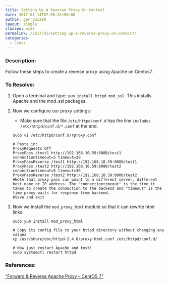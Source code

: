 ```yaml
---
title: Setting Up A Reverse Proxy On Centos7
date: 2017-01-14T07:56:31+00:00
author: gerryw1389
layout: single
classes: wide
permalink: /2017/01/setting-up-a-reverse-proxy-on-centos7/
categories:
  - Linux
---
```

<!--more-->

### Description:

Follow these steps to create a reverse proxy using Apache on Centos7.

### To Resolve:

1. Open a terminal and type: `yum install httpd mod_ssl`. This installs Apache and the mod_ssl packages.

2. Now we configure our proxy settings:

   - Make sure that the file `/etc/httpd/conf.d` has the line `includes /etc/httpd/conf.d/*.conf` at the end.

   ```shell
   sudo vi /etc/httpd/conf.d/rproxy.conf

   # Paste in:
   ProxyRequests Off
   ProxyPass /test1 http://192.168.10.59:8080/test1 connectiontimeout=5 timeout=30
   ProxyPassReverse /test1 http://192.168.10.59:8080/test1
   ProxyPass /test2 http://192.168.10.59:8080/test2 connectiontimeout=5 timeout=30
   ProxyPassReverse /test2 http://192.168.10.59:8080/test2
   #Note that proxy pass can point to a different server, different host name or IP address. The "connectiontimeout" is the time it takes to create the connection to the backend and "timeout" is the time proxy waits for response from backend.
   #Save and exit
   ```

3. Now we install the `mod_proxy_html` module so that it can rewrite html links:

   ```shell
   sudo yum install mod_proxy_html

   # Copy its config file to your httpd directory without changing any values
   cp /usr/share/doc/httpd-2.4.6/proxy-html.conf /etc/httpd/conf.d/

   # Now just restart Apache and test!
   sudo systemctl restart httpd
   ```

### References:

["Forward & Reverse Apache Proxy – CentOS 7"](https://geekpeek.net/forward-reverse-apache-proxy-centos/)